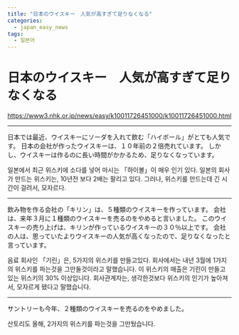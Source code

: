 ```yaml
---
title: "日本のウイスキー　人気が高すぎて足りなくなる"
categories:
  - japan_easy_news
tags:
  - 일본어
---
```


日本のウイスキー　人気が高すぎて足りなくなる
=======================================
<https://www3.nhk.or.jp/news/easy/k10011726451000/k10011726451000.html>

- - -

日本では最近、ウイスキーにソーダを入れて飲む「ハイボール」がとても人気です。
日本の会社が作ったウイスキーは、１０年前の２倍売れています。
しかし、ウイスキーは作るのに長い時間がかかるため、足りなくなっています。

일본에서 최근 위스키에 소다를 넣어 마시는 「하이볼」이 매우 인기 있다.
일본의 회사가 만드는 위스키는, 10년전 보다 2배는 팔리고 있다.
그러나, 위스키를 만드는데 긴 시간이 걸려서, 모자르다.

- - -

飲み物を作る会社の「キリン」は、５種類のウイスキーを作っています。
会社は、来年３月に１種類のウイスキーを売るのをやめると言いました。
このウイスキーの売り上げは、キリンが作っているウイスキーの３０％以上です。
会社の人は、思っていたよりウイスキーの人気が高くなったので、足りなくなったと言っています。

음료 회사인 「기린」은, 5가지의 위스키를 만들고있다.
회사에서는 내년 3월에 1가지의 위스키를 파는것을 그만둘것이라고 말했습니다.
이 위스키의 매출은 기린이 만들고 있는 위스키의 30% 이상입니다.
회사관계자는, 생각한것보다 위스키의 인기가 높아져서, 모자르게 됐다고 말했습니다.

- - -

サントリーも今年、２種類のウイスキーを売るのをやめました。

산토리도 올해, 2가지의 위스키를 파는것을 그만뒀습니다.
 